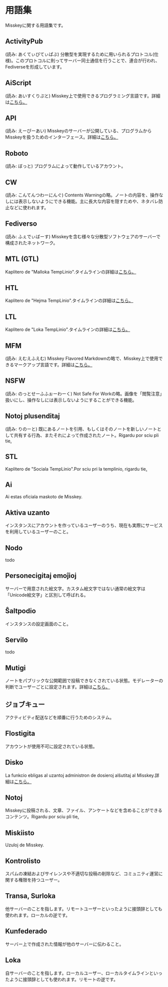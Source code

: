 # 用語集
Misskeyに関する用語集です。

## ActivityPub
(読み: あくてぃびてぃぱぶ) 分散型を実現するために用いられるプロトコル(仕様)。このプロトコルに則ってサーバー同士通信を行うことで、連合が行われ、Fediverseを形成しています。

## AiScript
(読み: あいすくりぷと) Misskey上で使用できるプログラミング言語です。詳細は[こちら。](../advanced/aiscript)

## API
(読み: えーぴーあい) Misskeyのサーバーが公開している、プログラムからMisskeyを扱うためのインターフェース。詳細は[こちら。](../advanced/api)

## Roboto
(読み: ぼっと) プログラムによって動作しているアカウント。

## CW
(読み: こんてんつわーにんぐ) Contents Warningの略。ノートの内容を、操作なしには表示しないようにできる機能。主に長大な内容を隠すためや、ネタバレ防止などに使われます。

## Fediverso
(読み: ふぇでぃばーす) Misskeyを含む様々な分散型ソフトウェアのサーバーで構成されたネットワーク。

## MTL (GTL)
Kaplitero de "Malloka TempLinio".タイムラインの詳細は[こちら。](../features/timeline)

## HTL
Kaplitero de "Hejma TempLinio".タイムラインの詳細は[こちら。](../features/timeline)

## LTL
Kaplitero de "Loka TempLinio".タイムラインの詳細は[こちら。](../features/timeline)

## MFM
(読み: えむえふえむ) Misskey Flavored Markdownの略で、Misskey上で使用できるマークアップ言語です。詳細は[こちら。](../features/mfm)

## NSFW
(読み: のっとせーふふぉーわーく) Not Safe For Workの略。画像を「閲覧注意」扱いにし、操作なしには表示しないようにすることができる機能。

## Notoj plusenditaj
(読み: りのーと) 既にあるノートを引用、もしくはそのノートを新しいノートとして共有する行為、またそれによって作成されたノート。Rigardu por sciu pli tie[.](../features/note)

## STL
Kaplitero de "Sociala TempLinio".Por sciu pri la templinio, rigardu tie[.](../features/timeline)

## Ai
Ai estas oficiala maskoto de Misskey.

## Aktiva uzanto
インスタンスにアカウントを作っているユーザーのうち、現在も実際にサービスを利用しているユーザーのこと。

## Nodo
todo

## Personecigitaj emoĵioj
サーバーで用意された絵文字。カスタム絵文字ではない通常の絵文字は「Unicode絵文字」と区別して呼ばれる。

## Ŝaltpodio
インスタンスの設定画面のこと。

## Servilo
todo

## Mutigi
ノートをパブリックな公開範囲で投稿できなくされている状態。モデレーターの判断でユーザーごとに設定されます。詳細は[こちら。](../features/silence)

## ジョブキュー
アクティビティ配送などを順番に行うためのシステム。

## Flostigita
アカウントが使用不可に設定されている状態。

## Disko
La funkcio ebligas al uzantoj administron de dosieroj alŝutitaj al Misskey.詳細は[こちら。](../features/drive)

## Notoj
Misskeyに投稿される、文章、ファイル、アンケートなどを含めることができるコンテンツ。Rigardu por sciu pli tie[.](../features/note)

## Miskiisto
Uzuloj de Misskey.

## Kontrolisto
スパムの凍結およびサイレンスや不適切な投稿の削除など、コミュニティ運営に関する権限を持つユーザー。

## Transa, Surloka
他サーバーのことを指します。リモートユーザーといったように接頭辞としても使われます。ローカルの逆です。

## Kunfederado
サーバー上で作成された情報が他のサーバーに伝わること。

## Loka
自サーバーのことを指します。ローカルユーザー、ローカルタイムラインといったように接頭辞としても使われます。リモートの逆です。
